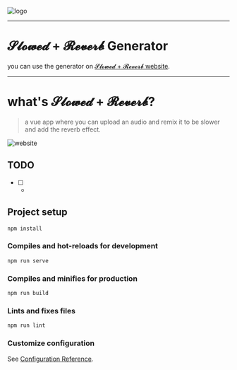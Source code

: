 ![logo](https://i.imgur.com/Pxgn0Ve.gif)

---

# 𝓢𝓵𝓸𝔀𝓮𝓭 + 𝓡𝓮𝓿𝓮𝓻𝓫 Generator
you can use the generator on [𝓢𝓵𝓸𝔀𝓮𝓭 + 𝓡𝓮𝓿𝓮𝓻𝓫 website](https://slowreverb.herokuapp.com/).

---

# what's 𝓢𝓵𝓸𝔀𝓮𝓭 + 𝓡𝓮𝓿𝓮𝓻𝓫?
> a vue app where you can upload an audio and remix it to be slower and add the reverb effect.

![website](https://i.imgur.com/KcHSPX3_d.webp?maxwidth=760&fidelity=grand)

## TODO
- [ ] -
## Project setup
```
npm install
```

### Compiles and hot-reloads for development
```
npm run serve
```

### Compiles and minifies for production
```
npm run build
```

### Lints and fixes files
```
npm run lint
```

### Customize configuration
See [Configuration Reference](https://cli.vuejs.org/config/).
